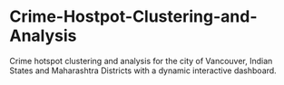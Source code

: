 # Crime-Hostpot-Clustering-and-Analysis
Crime hotspot clustering and analysis for the city of Vancouver, Indian States and Maharashtra Districts with a dynamic interactive dashboard.
